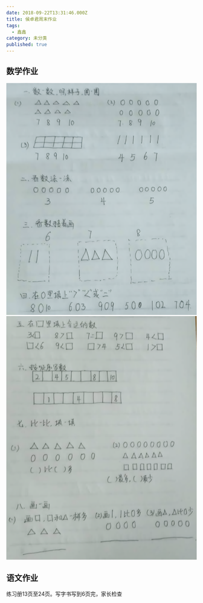 ```yaml
---
date: 2018-09-22T13:31:46.000Z
title: 侯卓君周末作业
tags:
  - 鑫鑫
category: 未分类
published: true
---
```

## 数学作业
![第一页](./images/2018/bigjpg_result_ae9aec2bdcbfc002873e2e08f4bc1869_2_3_photo.png)
![第二页](./images/2018/bigjpg_result_2aea2122a3533921bbdd8f32f3ce9b9e_2_3_photo.png)
## 语文作业
练习册13页至24页。写字书写到6页完，家长检查
